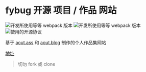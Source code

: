 # fybug 开源 项目 / 作品 网站
![](https://img.shields.io/badge/webpack-4.44.2-2e93ff.svg "开发所使用等等 webpack 版本")
![](https://img.shields.io/badge/aout.ass-0.0.1-e93ff.svg "开发所使用等等 webpack 版本")
![](https://img.shields.io/badge/license-can`t%20copy-f27122.svg "使用的开源协议")

基于 [aout.ass](https://gitee.com/fybug/aout.ass) 和 [aout.blog](https://gitee.com/fybug/aout.blog) 制作的个人作品集网站

[地址](https://fybug.gitee.io/projectsby/main.html)

> 切勿 fork 或 clone